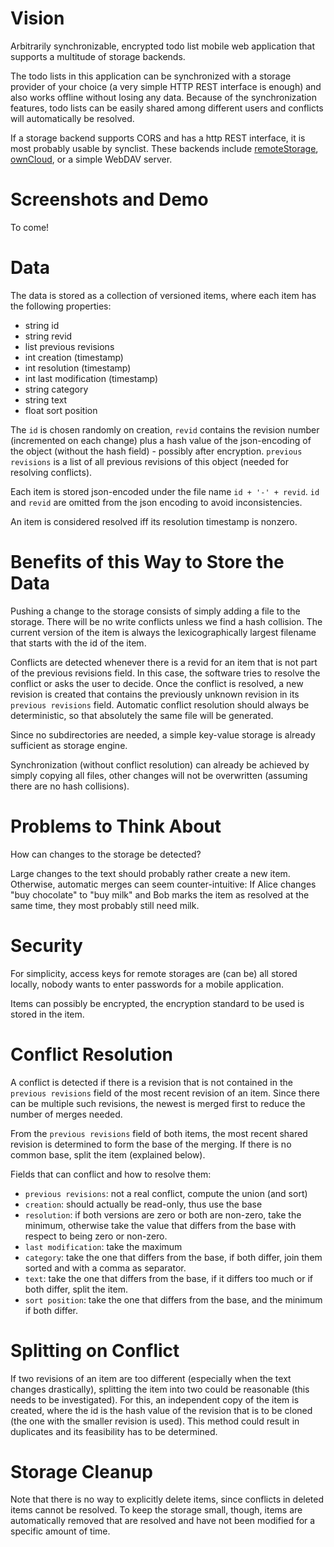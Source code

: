 Vision
======

Arbitrarily synchronizable, encrypted todo list mobile web application that supports a
multitude of storage backends.

The todo lists in this application can be synchronized with a storage provider of
your choice (a very simple HTTP REST interface is enough) and also works
offline without losing any data. Because of the synchronization features, todo
lists can be easily shared among different users and conflicts will
automatically be resolved.

If a storage backend supports CORS and has a http REST interface, it is most
probably usable by synclist. These backends include 
[remoteStorage](http://remotestorage.io/), [ownCloud](http://owncloud.org/),
or a simple WebDAV server.


Screenshots and Demo
====================

To come!

Data
====

The data is stored as a collection of versioned items, where each item has the
following properties:

 - string id
 - string revid
 - list   previous revisions
 - int    creation          (timestamp)
 - int    resolution        (timestamp)
 - int    last modification (timestamp)
 - string category
 - string text
 - float  sort position

The `id` is chosen randomly on creation, `revid` contains the revision number
(incremented on each change) plus a hash value of the json-encoding of the
object (without the hash field) - possibly after encryption.
`previous revisions` is a list of all previous revisions of this object (needed
for resolving conflicts).

Each item is stored json-encoded under the file name `id + '-' + revid`.
`id` and `revid` are omitted from the json encoding to avoid inconsistencies.

An item is considered resolved iff its resolution timestamp is nonzero.

Benefits of this Way to Store the Data
======================================

Pushing a change to the storage consists of simply adding a file to the storage.
There will be no write conflicts unless we find a hash collision. The current
version of the item is always the lexicographically largest filename that starts
with the id of the item.

Conflicts are detected whenever there is a revid for an item that is not part of
the previous revisions field. In this case, the software tries to resolve the
conflict or asks the user to decide. Once the conflict is resolved, a new
revision is created that contains the previously unknown revision in its
`previous revisions` field. Automatic conflict resolution should always be
deterministic, so that absolutely the same file will be generated.

Since no subdirectories are needed, a simple key-value storage is already
sufficient as storage engine.

Synchronization (without conflict resolution) can already be achieved by simply
copying all files, other changes will not be overwritten (assuming there are no
hash collisions).

Problems to Think About
=======================

How can changes to the storage be detected?

Large changes to the text should probably rather create a new item. Otherwise,
automatic merges can seem counter-intuitive: If Alice changes "buy chocolate" to
"buy milk" and Bob marks the item as resolved at the same time, they most
probably still need milk.


Security
========

For simplicity, access keys for remote storages are (can be) all stored locally, nobody
wants to enter passwords for a mobile application.

Items can possibly be encrypted, the encryption standard to be used is stored in
the item.


Conflict Resolution
===================

A conflict is detected if there is a revision that is not contained in the
`previous revisions` field of the most recent revision of an item.
Since there can be multiple such revisions, the newest is merged first to reduce
the number of merges needed.

From the `previous revisions` field of both items, the most recent shared
revision is determined to form the base of the merging. If there is no common
base, split the item (explained below).

Fields that can conflict and how to resolve them:

 - `previous revisions`: not a real conflict, compute the union (and sort)
 - `creation`: should actually be read-only, thus use the base
 - `resolution`: if both versions are zero or both are non-zero, take the
                 minimum, otherwise take the value that differs from the base
                 with respect to being zero or non-zero.
 - `last modification`: take the maximum
 - `category`: take the one that differs from the base, if both differ, join
               them sorted and with a comma as separator.
 - `text`: take the one that differs from the base, if it differs too much or
           if both differ, split the item.
 - `sort position`: take the one that differs from the base, and the minimum if
                    both differ. 


Splitting on Conflict
=====================

If two revisions of an item are too different (especially when the text changes
drastically), splitting the item into two could be reasonable (this needs to be
investigated). For this, an independent copy of the item is created, where the
id is the hash value of the revision that is to be cloned (the one with the
smaller revision is used). This method could result in duplicates and its
feasibility has to be determined.

 
Storage Cleanup
===============

Note that there is no way to explicitly delete items, since conflicts in deleted items
cannot be resolved. To keep the storage small, though, items are automatically
removed that are resolved and have not been modified for a specific amount of
time.
